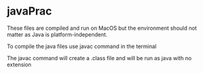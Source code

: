 # javaPrac

These files are compiled and run on MacOS but the environment should not matter as Java is platform-independent.

To compile the java files use javac command in the terminal

The javac command will create a .class file and will be run as java <filename> with no extension
